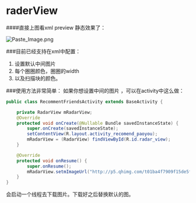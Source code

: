 # raderView
####直接上图看xml preview 静态效果了：

![Paste_Image.png](http://upload-images.jianshu.io/upload_images/1019822-a7e3c3d95b0f0b7b.png?imageMogr2/auto-orient/strip%7CimageView2/2/w/1240)


###目前已经支持在xml中配置：
1. 设置默认中间图片
2. 每个圈圈颜色，圈圈的width
3. 以及扫描块的颜色。

###使用方法非常简单：
如果你想设置中间的图片 ，可以在activity中这么做：

```java
public class RecommentFriendsActivity extends BaseActivity {

    private RadarView mRadarView;
    @Override
    protected void onCreate(@Nullable Bundle savedInstanceState) {
        super.onCreate(savedInstanceState);
        setContentView(R.layout.activity_recomend_paoyou);
        mRadarView = (RadarView) findViewById(R.id.radar_view);
    }

    @Override
    protected void onResume() {
        super.onResume();
        mRadarView.setmImageUrl("http://p5.qhimg.com/t01ba4f7909f15de5fc.jpg");
    }
}
```

会启动一个线程去下载图片。下载好之后替换默认的图。
